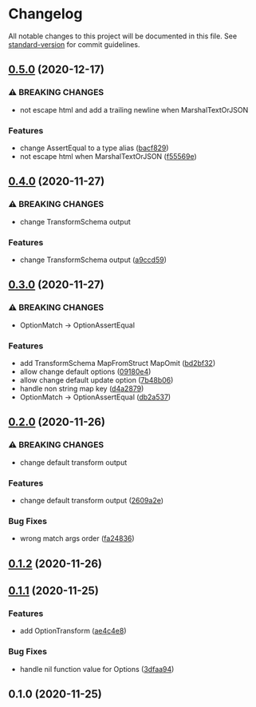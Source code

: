 # Changelog

All notable changes to this project will be documented in this file.
See [standard-version](https://github.com/conventional-changelog/standard-version)
for commit guidelines.

## [0.5.0](https://github.com/NateScarlet/snapshot/compare/v0.4.0...v0.5.0) (2020-12-17)

### ⚠ BREAKING CHANGES

- not escape html and add a trailing newline when MarshalTextOrJSON

### Features

- change AssertEqual to a type alias ([bacf829](https://github.com/NateScarlet/snapshot/commit/bacf829916f8e10af78a2f87173cebb918ebca5d))
- not escape html when MarshalTextOrJSON ([f55569e](https://github.com/NateScarlet/snapshot/commit/f55569e41958f157786cc9eeb8eea2060d496290))

## [0.4.0](https://github.com/NateScarlet/snapshot/compare/v0.3.0...v0.4.0) (2020-11-27)

### ⚠ BREAKING CHANGES

- change TransformSchema output

### Features

- change TransformSchema output ([a9ccd59](https://github.com/NateScarlet/snapshot/commit/a9ccd592323d6a05bb54445c6c5fc5fd9b94e26a))

## [0.3.0](https://github.com/NateScarlet/snapshot/compare/v0.2.0...v0.3.0) (2020-11-27)

### ⚠ BREAKING CHANGES

- OptionMatch -> OptionAssertEqual

### Features

- add TransformSchema MapFromStruct MapOmit ([bd2bf32](https://github.com/NateScarlet/snapshot/commit/bd2bf3254437234d1897b50c9afe6f87a8bc619f))
- allow change default options ([09180e4](https://github.com/NateScarlet/snapshot/commit/09180e49d3684768e916361bde0bb354283cba53))
- allow change default update option ([7b48b06](https://github.com/NateScarlet/snapshot/commit/7b48b06569d84a7e0779ce4e09bb168157621003))
- handle non string map key ([d4a2879](https://github.com/NateScarlet/snapshot/commit/d4a28790452e7d7a2ae75935578f3956f319b0bb))
- OptionMatch -> OptionAssertEqual ([db2a537](https://github.com/NateScarlet/snapshot/commit/db2a5375096cefa4621611d48cdcbcb2342b57b1))

## [0.2.0](https://github.com/NateScarlet/snapshot/compare/v0.1.2...v0.2.0) (2020-11-26)

### ⚠ BREAKING CHANGES

- change default transform output

### Features

- change default transform output ([2609a2e](https://github.com/NateScarlet/snapshot/commit/2609a2efb5c7c7d5c93a0f8bad6909fd05c97657))

### Bug Fixes

- wrong match args order ([fa24836](https://github.com/NateScarlet/snapshot/commit/fa24836ff61f4b0945a598688c57d37c09ebf19a))

## [0.1.2](https://github.com/NateScarlet/snapshot/compare/v0.1.1...v0.1.2) (2020-11-26)

## [0.1.1](https://github.com/NateScarlet/snapshot/compare/v0.1.0...v0.1.1) (2020-11-25)

### Features

- add OptionTransform ([ae4c4e8](https://github.com/NateScarlet/snapshot/commit/ae4c4e82c872fa7d5b7c8d95101eeed97966b76d))

### Bug Fixes

- handle nil function value for Options ([3dfaa94](https://github.com/NateScarlet/snapshot/commit/3dfaa94cbd52e9f7f1013eecd24e7b507500c799))

## 0.1.0 (2020-11-25)
